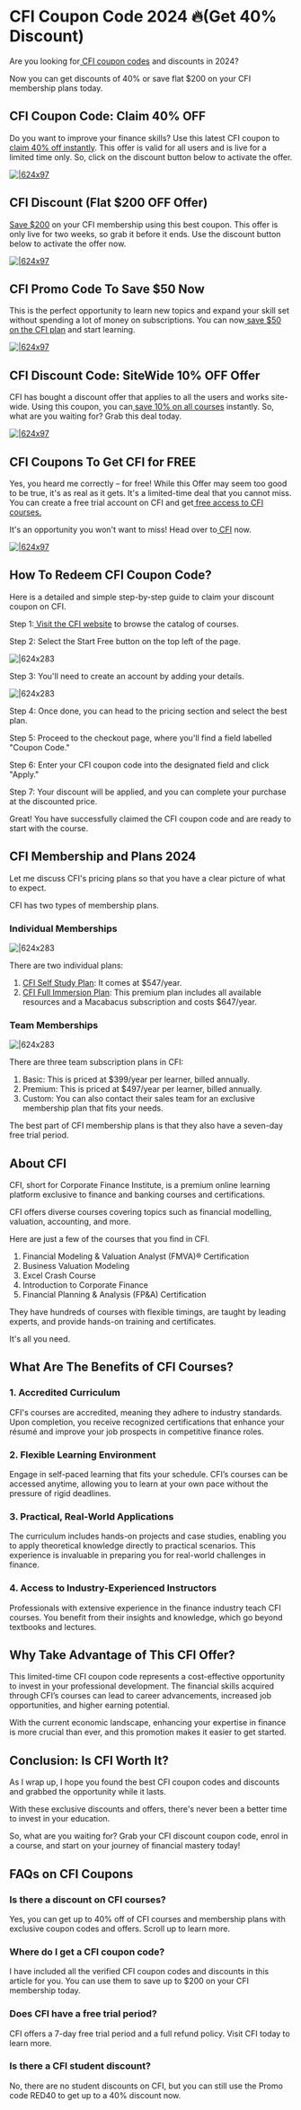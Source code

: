 # CFI Coupon Code 2024 🔥(Get 40% Discount)

Are you looking for[ CFI coupon codes](https://bit.ly/3Zp3rVS) and discounts in 2024?

Now you can get discounts of 40% or save flat $200 on your CFI membership plans today.

## CFI Coupon Code: Claim 40% OFF

Do you want to improve your finance skills? Use this latest CFI coupon to[ claim 40% off instantly](https://bit.ly/3Zp3rVS). This offer is valid for all users and is live for a limited time only. So, click on the discount button below to activate the offer.

[![|624x97](https://lh7-rt.googleusercontent.com/docsz/AD_4nXcxk0psAizJLCoMzAh6FSyKjwdUxGU3WYESYOKDB7OSlbTTt9hLhx-jKc3KCZ5_7Sk0P6vlyOCmjbeXChvr3yaGwwUKhZo8A4cPnxVPKudRhrJjbN82NodQBjvZjGwiq0mkhFBk?key=K_ZgSI7QUqUi1IwAVe9b_YsU)](https://bit.ly/3Zp3rVS)

## CFI Discount (Flat $200 OFF Offer)

[Save $200](https://bit.ly/3Zp3rVS) on your CFI membership using this best coupon. This offer is only live for two weeks, so grab it before it ends. Use the discount button below to activate the offer now.

[![|624x97](https://lh7-rt.googleusercontent.com/docsz/AD_4nXdWLFzNi9uctdum8NkX3T2wp80Z8fDuPDL_UCD8sdhlj62nJsoCtCN7BmA3c5erg2D_QytWCMBAVduFjZlyTEBiBj5zyCJZaIiWwIZwQPtW75gdKNNCvPWEHiquPVjuw_x54RdT-A?key=K_ZgSI7QUqUi1IwAVe9b_YsU)](https://bit.ly/3Zp3rVS)

## CFI Promo Code To Save $50 Now

This is the perfect opportunity to learn new topics and expand your skill set without spending a lot of money on subscriptions. You can now[ save $50 on the CFI plan](https://bit.ly/3Zp3rVS) and start learning.

[![|624x97](https://lh7-rt.googleusercontent.com/docsz/AD_4nXc6FqWHGxShAZIPS7Q0vD1jtVgNziL6jD-X-UvWP7rkUShfhXNi1UXLsi6WEE6cKCUfFnjyYMDrlHLgw6iGtoGJFJEzYEdmXMBQlkQM_EzosNLVoMYaB7KZDyVqdTX-CNPCXhTMUA?key=K_ZgSI7QUqUi1IwAVe9b_YsU)](https://bit.ly/3Zp3rVS)

## CFI Discount Code: SiteWide 10% OFF Offer

CFI has bought a discount offer that applies to all the users and works site-wide. Using this coupon, you can[ save 10% on all courses](https://bit.ly/3Zp3rVS) instantly. So, what are you waiting for? Grab this deal today.

[![|624x97](https://lh7-rt.googleusercontent.com/docsz/AD_4nXfDZvf4wL11ig9Og1VCtJlI2biRamLp-zk-YNpy2IhUxicLsGjbb1cocp4w2qZ4WBFwQwd6JYneFuENSPv1VOm5rf0hQNsrjASCf0wH9z7UzRXTZZqLPrG431IpjDHcJEn_n91N?key=K_ZgSI7QUqUi1IwAVe9b_YsU)](https://bit.ly/3Zp3rVS)

## CFI Coupons To Get CFI for FREE

Yes, you heard me correctly – for free! While this Offer may seem too good to be true, it's as real as it gets. It's a limited-time deal that you cannot miss. You can create a free trial account on CFI and get[ free access to CFI courses.](https://bit.ly/3Zp3rVS)

It's an opportunity you won't want to miss! Head over to[ CFI](https://corporatefinanceinstitute.com/) now.

[![|624x97](https://lh7-rt.googleusercontent.com/docsz/AD_4nXc5icKv7wKeeWaf47SUikjc87dr_lcz6Akt90W0oZeOTXNtgfqKoTXWCj6TPl6LvrCNnaeykaAqpSN6sWwUHbFwDivIegnnkDUQM-V5O18aDmvEdskFOa9DBQf72tlEFEheYA08wg?key=K_ZgSI7QUqUi1IwAVe9b_YsU)](https://bit.ly/3Zp3rVS)

## How To Redeem CFI Coupon Code?

Here is a detailed and simple step-by-step guide to claim your discount coupon on CFI.

Step 1:[ Visit the CFI website](https://bit.ly/3Zp3rVS) to browse the catalog of courses.

Step 2: Select the Start Free button on the top left of the page.

![|624x283](https://lh7-rt.googleusercontent.com/docsz/AD_4nXcFsZ4IeT5YuohzSnbkv_ciQIGZEM9bsMJl8Up3pHPTK2zXF2KqLHRwVIztXDnqMdbbZPzMA7N7ZokMeIeG1YYrYjLYrKpvkA8VZj_t2O5Ff1ZDC758sMAg1M3jB7M4LAwToWcUNg?key=K_ZgSI7QUqUi1IwAVe9b_YsU)

Step 3: You'll need to create an account by adding your details.

![|624x283](https://lh7-rt.googleusercontent.com/docsz/AD_4nXdgAPNx6io7tn5ayGRPhzNqsjMlo2LvbRdY2jeXE-uVJP272upywiTnJfVnCffbInVq5R_jQR5NXzLrniUO7uRiqYzu194p81VPjKFDRdHRzIcFiv3GFJPaEnjTOshnwdSWsZSV?key=K_ZgSI7QUqUi1IwAVe9b_YsU)

Step 4: Once done, you can head to the pricing section and select the best plan.

Step 5: Proceed to the checkout page, where you'll find a field labelled "Coupon Code."

Step 6: Enter your CFI coupon code into the designated field and click "Apply."

Step 7: Your discount will be applied, and you can complete your purchase at the discounted price.

Great! You have successfully claimed the CFI coupon code and are ready to start with the course.

## CFI Membership and Plans 2024

Let me discuss CFI's pricing plans so that you have a clear picture of what to expect.

CFI has two types of membership plans.

### Individual Memberships

![|624x283](https://lh7-rt.googleusercontent.com/docsz/AD_4nXccb0Szc5Dq5jCuxnFkA2LpIY9y12wADVxPPLonIt_3tyGiSMUANc888dSh_8iG2AMm1tV8Bi-BH_xl4-BRehKclt_A6qUda9Ed7ZLtQB1s_F2JpVogXNVcTytErv0kyUk4kfYnFw?key=K_ZgSI7QUqUi1IwAVe9b_YsU)

There are two individual plans:

1. [CFI Self Study Plan](https://bit.ly/3Zp3rVS): It comes at $547/year.
2. [CFI Full Immersion Plan](https://bit.ly/3Zp3rVS): This premium plan includes all available resources and a Macabacus subscription and costs $647/year.

### Team Memberships

![|624x283](https://lh7-rt.googleusercontent.com/docsz/AD_4nXf8ivHnaRosQLACzbmoXYxA60XQe3P5IShKd8QtriB-A2oKjZAEIdNMVtnyg6duY0njVM1-F5jNf1igWPPMd_EkrIAlQzM4rvpXxlCh0KPJHtYV-HFBiFbBtYyf_0zpq_mucGE7dQ?key=K_ZgSI7QUqUi1IwAVe9b_YsU)

There are three team subscription plans in CFI:

1. Basic: This is priced at $399/year per learner, billed annually.
2. Premium: This is priced at $497/year per learner, billed annually.
3. Custom: You can also contact their sales team for an exclusive membership plan that fits your needs.

The best part of CFI membership plans is that they also have a seven-day free trial period.

## About CFI

CFI, short for Corporate Finance Institute, is a premium online learning platform exclusive to finance and banking courses and certifications.

CFI offers diverse courses covering topics such as financial modelling, valuation, accounting, and more.

Here are just a few of the courses that you find in CFI.

1. Financial Modeling & Valuation Analyst (FMVA)® Certification
2. Business Valuation Modeling
3. Excel Crash Course
4. Introduction to Corporate Finance
5. Financial Planning & Analysis (FP&A) Certification

They have hundreds of courses with flexible timings, are taught by leading experts, and provide hands-on training and certificates.

It's all you need.

## What Are The Benefits of CFI Courses?

### 1. Accredited Curriculum

CFI's courses are accredited, meaning they adhere to industry standards. Upon completion, you receive recognized certifications that enhance your résumé and improve your job prospects in competitive finance roles.

### 2. Flexible Learning Environment

Engage in self-paced learning that fits your schedule. CFI’s courses can be accessed anytime, allowing you to learn at your own pace without the pressure of rigid deadlines.

### 3. Practical, Real-World Applications

The curriculum includes hands-on projects and case studies, enabling you to apply theoretical knowledge directly to practical scenarios. This experience is invaluable in preparing you for real-world challenges in finance.

### 4. Access to Industry-Experienced Instructors

Professionals with extensive experience in the finance industry teach CFI courses. You benefit from their insights and knowledge, which go beyond textbooks and lectures.

## Why Take Advantage of This CFI Offer?

This limited-time CFI coupon code represents a cost-effective opportunity to invest in your professional development. The financial skills acquired through CFI’s courses can lead to career advancements, increased job opportunities, and higher earning potential.

With the current economic landscape, enhancing your expertise in finance is more crucial than ever, and this promotion makes it easier to get started.

## Conclusion: Is CFI Worth It?

As I wrap up, I hope you found the best CFI coupon codes and discounts and grabbed the opportunity while it lasts.

With these exclusive discounts and offers, there's never been a better time to invest in your education.

So, what are you waiting for? Grab your CFI discount coupon code, enrol in a course, and start on your journey of financial mastery today!

## FAQs on CFI Coupons

### Is there a discount on CFI courses?

Yes, you can get up to 40% off of CFI courses and membership plans with exclusive coupon codes and offers. Scroll up to learn more.

### Where do I get a CFI coupon code?

I have included all the verified CFI coupon codes and discounts in this article for you. You can use them to save up to $200 on your CFI membership today.

### Does CFI have a free trial period?

CFI offers a 7-day free trial period and a full refund policy. Visit CFI today to learn more.

### Is there a CFI student discount?

No, there are no student discounts on CFI, but you can still use the Promo code RED40 to get up to a 40% discount now.
